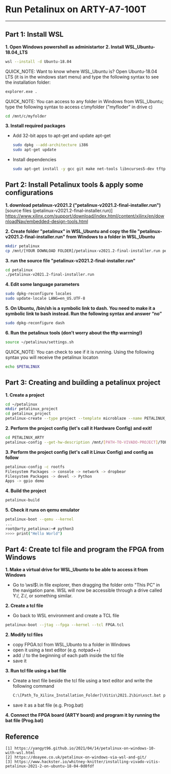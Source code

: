 # Run Petalinux on ARTY-A7-100T
***

## Part 1: Install WSL
**1. Open Windows powershell as administartor**
**2. Install WSL_Ubuntu-18.04_LTS**
   ```sh
   wsl --install -d Ubuntu-18.04
   ```
   QUICK_NOTE: Want to know where WSL_Ubuntu is? Open Ubuntu-18.04 LTS (it is in the windows start menu) and type the following syntax to see the installation folder:
   ```sh
   explorer.exe .
   ```
   QUICK_NOTE: You can access to any folder in Windows from WSL_Ubuntu; type the following syntax to access c:\myfolder ("myfloder" in drive c)
   ```sh
   cd /mnt/c/myfolder
   ```
**3. Install required packages**
* Add 32-bit apps to apt-get and update apt-get
   ```sh
   sudo dpkg --add-architecture i386
   sudo apt-get update
   ```
* Install dependencies
   ```sh
   sudo apt-get install -y gcc git make net-tools libncurses5-dev tftpd zlib1g-dev libssl-dev flex bison libselinux1 gnupg wget diffstat chrpath socat xterm autoconf libtool tar unzip texinfo zlib1g-dev gcc-multilib build-essential libsdl1.2-dev libglib2.0-dev zlib1g:i386 screen pax gzip
   ```
 ## Part 2: Install Petalinux tools & apply some configurations
**1. download petalinux-v2021.2 ("petalinux-v2021.2-final-installer.run")**
[source files (petalinux-v2021.2-final-installer.run)]
https://www.xilinx.com/support/download/index.html/content/xilinx/en/downloadNav/embedded-design-tools.html

**2. Create folder "petalinux" in WSL_Ubuntu and copy the file "petalinux-v2021.2-final-installer.run" from Windows to a folder in WSL_Ubuntu**
   ```sh
   mkdir petalinux
   cp /mnt/[YOUR DOWNLOAD FOLDER]/petalinux-v2021.2-final-installer.run petalinux
   ```
**3. run the source file "petalinux-v2021.2-final-installer.run"**
  ```sh
  cd petalinux
  ./petalinux-v2021.2-final-installer.run
  ```
**4. Edit some language parameters**
  ```sh
  sudo dpkg-reconfigure locales 
  sudo update-locale LANG=en_US.UTF-8
  ```
**5. On Ubuntu, /bin/sh is a symbolic link to dash. You need to make it a symbolic link to bash instead. Run the following syntax and answer “no”**
  ```sh
  sudo dpkg-reconfigure dash
  ```
**6. Run the petalinux tools (don’t worry about the tftp warrning!)**
  ```sh
  source ~/petalinux/settings.sh
  ```
  QUICK_NOTE: You can check to see if it is running. Using the following syntax you will receive the petalinux locaton
  ```sh
  echo $PETALINUX
  ```
  
 ## Part 3:  Creating and building a petalinux project
**1. Create a project**
  ```sh
  cd ~/petalinux
  mkdir petalinux_project
  cd petalinux_project
  petalinux-create --type project --template microblaze --name PETALINUX_ARTY
  ```

**2. Perform the project config (let's call it Hardware Config) and exit!**
  ```sh
  cd PETALINUX_ARTY
  petalinux-config --get-hw-description /mnt/[PATH-TO-VIVADO-PROJECT]/TOP_ARTY_base_wrapper.xsa
  ```
**3. Perform the project config (let's call it Linux Config) and config as follow**
  ```sh
  petalinux-config -c rootfs
  Filesystem Packages -> console -> network -> dropbear
  Filesystem Packages -> devel -> Python
  Apps -> gpio demo
  ```
**4. Build the project**
  ```sh
  petalinux-build
  ```
**5. Check it runs on qemu emulator**
  ```sh
  petalinux-boot --qemu --kernel
  ...
  root@arty_petalinux:~# python3
  >>>> print("Hello World")	
  ```

 ## Part 4:  Create tcl file and program the FPGA from Windows
**1. Make a virtual drive for WSL_Ubunto to be able to access it from Windows**
* Go to \\wsl$\ in file explorer, then dragging the folder onto "This PC" in the navigation pane. WSL will now be accessible through a drive called Y:/, Z:/, or something similar.

**2. Create a tcl file**
  * Go back to WSL environment and create a TCL file
  ```sh
  petalinux-boot --jtag --fpga --kernel --tcl FPGA.tcl
  ```
**2. Modify tcl files**
* copy FPGA.tcl from WSL_Ubunto to a folder in Windows
* open it using a text editor (e.g. notpad++) 
* add <your WSL drive letter>:/ to the beginning of each path inside the tcl file
* save it
	
**3. Run tcl file using a bat file**
* Create a text file beside the tcl file using a text editor and write the following command
  ```sh
  C:\[Path_To_Xilinx_Installation_Folder]\Vitis\2021.2\bin\xsct.bat program.tcl
  ```
* save it as a bat file (e.g. Prog.bat)

**4. Connect the FPGA board (ARTY board) and program it by running the bat file (Prog.bat)**
	
## Reference
	[1] https://yangyt96.github.io/2021/04/14/petalinux-on-windows-10-with-wsl.html
	[2] https://doayee.co.uk/petalinux-on-windows-via-wsl-and-git/
	[3] https://www.hackster.io/whitney-knitter/installing-vivado-vitis-petalinux-2021-2-on-ubuntu-18-04-0d0fdf
	
